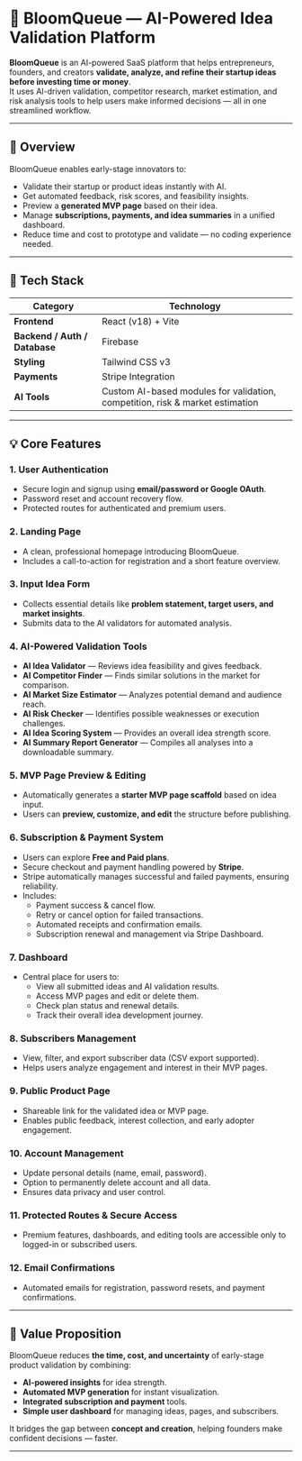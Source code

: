# 🌱 BloomQueue — AI-Powered Idea Validation Platform

**BloomQueue** is an AI-powered SaaS platform that helps entrepreneurs, founders, and creators **validate, analyze, and refine their startup ideas before investing time or money**.  
It uses AI-driven validation, competitor research, market estimation, and risk analysis tools to help users make informed decisions — all in one streamlined workflow.

---

## 🚀 Overview

BloomQueue enables early-stage innovators to:
- Validate their startup or product ideas instantly with AI.
- Get automated feedback, risk scores, and feasibility insights.
- Preview a **generated MVP page** based on their idea.
- Manage **subscriptions, payments, and idea summaries** in a unified dashboard.
- Reduce time and cost to prototype and validate — no coding experience needed.

---

## 🧩 Tech Stack

| Category | Technology |
|-----------|-------------|
| **Frontend** | React (v18) + Vite |
| **Backend / Auth / Database** | Firebase |
| **Styling** | Tailwind CSS v3 |
| **Payments** | Stripe Integration |
| **AI Tools** | Custom AI-based modules for validation, competition, risk & market estimation |

---

## 💡 Core Features

### 1. **User Authentication**
- Secure login and signup using **email/password or Google OAuth**.
- Password reset and account recovery flow.
- Protected routes for authenticated and premium users.

### 2. **Landing Page**
- A clean, professional homepage introducing BloomQueue.
- Includes a call-to-action for registration and a short feature overview.

### 3. **Input Idea Form**
- Collects essential details like **problem statement, target users, and market insights**.
- Submits data to the AI validators for automated analysis.

### 4. **AI-Powered Validation Tools**
- **AI Idea Validator** — Reviews idea feasibility and gives feedback.
- **AI Competitor Finder** — Finds similar solutions in the market for comparison.
- **AI Market Size Estimator** — Analyzes potential demand and audience reach.
- **AI Risk Checker** — Identifies possible weaknesses or execution challenges.
- **AI Idea Scoring System** — Provides an overall idea strength score.
- **AI Summary Report Generator** — Compiles all analyses into a downloadable summary.

### 5. **MVP Page Preview & Editing**
- Automatically generates a **starter MVP page scaffold** based on idea input.
- Users can **preview, customize, and edit** the structure before publishing.

### 6. **Subscription & Payment System**
- Users can explore **Free and Paid plans**.
- Secure checkout and payment handling powered by **Stripe**.
- Stripe automatically manages successful and failed payments, ensuring reliability.
- Includes:
  - Payment success & cancel flow.
  - Retry or cancel option for failed transactions.
  - Automated receipts and confirmation emails.
  - Subscription renewal and management via Stripe Dashboard.

### 7. **Dashboard**
- Central place for users to:
  - View all submitted ideas and AI validation results.
  - Access MVP pages and edit or delete them.
  - Check plan status and renewal details.
  - Track their overall idea development journey.

### 8. **Subscribers Management**
- View, filter, and export subscriber data (CSV export supported).
- Helps users analyze engagement and interest in their MVP pages.

### 9. **Public Product Page**
- Shareable link for the validated idea or MVP page.
- Enables public feedback, interest collection, and early adopter engagement.

### 10. **Account Management**
- Update personal details (name, email, password).
- Option to permanently delete account and all data.
- Ensures data privacy and user control.

### 11. **Protected Routes & Secure Access**
- Premium features, dashboards, and editing tools are accessible only to logged-in or subscribed users.

### 12. **Email Confirmations**
- Automated emails for registration, password resets, and payment confirmations.

---
## 🧠 Value Proposition

BloomQueue reduces **the time, cost, and uncertainty** of early-stage product validation by combining:
- **AI-powered insights** for idea strength.
- **Automated MVP generation** for instant visualization.
- **Integrated subscription and payment** tools.
- **Simple user dashboard** for managing ideas, pages, and subscribers.

It bridges the gap between **concept and creation**, helping founders make confident decisions — faster.

---
